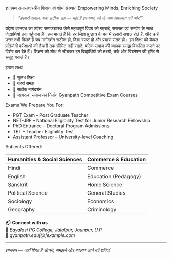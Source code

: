 ज्ञानपथ समाजशास्त्रीय शिक्षण एवं शोध संस्थान
Empowering Minds, Enriching Society
> _"हज़ारों सवाल, एक सटीक राह — यही है ज्ञानपथ, जो ले जाए सफलता की ओर!"_

उद्देश्य
ज्ञानपथ का उद्देश्य समाजशास्त्र जैसे महत्वपूर्ण विषय को गहराई, सरलता एवं समर्पण के साथ विद्यार्थियों तक पहुँचाना है। हम मानते हैं कि हर जिज्ञासु छात्र के मन में हज़ारों सवाल होते हैं, और उन्हें उत्तर तभी मिलते हैं जब मार्गदर्शन सटीक हो, दिशा स्पष्ट हो और प्रयास सतत हो। हम शिक्षा को केवल प्रतियोगी परीक्षाओं की तैयारी तक सीमित नहीं रखते, बल्कि समाज की व्यापक समझ विकसित करने पर विशेष बल देते हैं। शिक्षण को शोध से जोड़कर हम विद्यार्थियों को तथ्यों, तर्क और विश्लेषण की दृष्टि से समृद्ध बनाते हैं।

हमारा लक्ष्य

- 📘 सुलभ शिक्षा
- 🧠 गहरी समझ
- 🎯 सटीक मार्गदर्शन
- 🌱 जागरूक समाज का निर्माण
Gyanpath Competitive Exam Courses

Exams We Prepare You For:

- PGT Exam – Post Graduate Teacher  
- NET-JRF – National Eligibility Test for Junior Research Fellowship  
- PhD Entrance – Doctoral Program Admissions  
- TET – Teacher Eligibility Test  
- Assistant Professor – University-level Coaching  

Subjects Offered:

| Humanities & Social Sciences | Commerce & Education |
|-----------------------------|-----------------------|
| Hindi                       | Commerce              |
| English                     | Education (Pedagogy)  |
| Sanskrit                    | Home Science          |
| Political Science           | General Studies       |
| Sociology                   | Economics             |
| Geography                   | Criminology           |


📬 **Connect with us**  
📍 *Bayalasi PG College, Jalalpur, Jaunpur, U.P.*  
📧 *gyanpath.edu[@]example.com* <!-- Replace with actual email -->

---

_ज्ञानपथ — जहाँ शिक्षा है सोचने, समझने और बदलाव लाने की शक्ति!_
